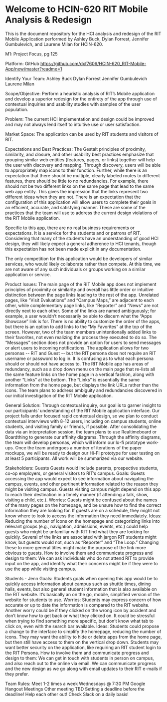 # Welcome to HCIN-620 RIT Mobile Analysis & Redesign
This is the document repository for the HCI analysis and redesign of the RIT Mobile Application performed by Ashley Buck, Dylan Forrest, Jennifer Gumbulevich, and Laurene Milan for HCIN-620.

M1: Project Focus, pg 125

Platform: 
GitHub
https://github.com/dxf7606/HCIN-620_RIT-Mobile-App/new/master?readme=1

Identify Your Team:
Ashley Buck
Dylan Forrest
Jennifer Gumbulevich
Laurene Milan

Scope/Objective: 
Perform a heuristic analysis of RIT’s Mobile application and develop a superior redesign for the entirety of the app through use of contextual inquiries and usability studies with samples of the user population.

Problem: The current HCI implementation and design could be improved and may not always lend itself to intuitive use or user satisfaction.

Market Space: The application can be used by RIT students and visitors of RIT.


Expectations and Best Practices: The Gestalt principles of proximity, similarity, and closure, and other usability best practices emphasize that grouping similar web entities (features, pages, or links) together will help the user with discovery and mapping. Through discovery, users will be able to appropriately map icons to their function. Further, while there is an expectation that there should be multiple, clearly labeled routes to different features, there should be little to no redundancies. For example, there should not be two different links on the same page that lead to the same web app entity. This gives the impression that the links represent two different ideas when they are not. There is an expectation that the configuration of this application will allow users to complete their goals in an efficient, accurate, and satisfying manner. These are some of the practices that the team will use to address the current design violations of the RIT Mobile application. 

Specific to this app, there are no real business requirements or expectations. It is a service for the students and or patrons of RIT. Considering that many of the students have an understanding of good HCI design, they will likely expect a general adherence to HCI tenants, though this expectation has not been made explicit in any documentation.

The only competition for this application would be developers of similar services, who would likely collaborate rather than compete. At this time, we are not aware of any such individuals or groups working on a similar application or service.


Product Issues: The main page of the RIT Mobile app does not implement principles of proximity or similarity and overall has little order or intuitive distinction between the page links leading to the rest of the app. Unrelated pages, like “Visit Evaluations” and “Campus Maps,” are adjacent to each other, while complementary page links, like “Reporter” and “News” are not directly next to each other. Some of the links are named ambiguously; for example, a user wouldn’t necessarily be able to discern what the “Apps Showcase” link is for. There is no ability to customize the order of the apps, but there is an option to add links to the “My Favorites” at the top of the screen. However, two of the team members unintentionally added links to their favorites, not even realizing the process they executed to do so. 
The “Messages” section does not provide an option for users to send messages or alert users to incoming notifications. The application allows for two personas -- RIT and Guest -- but the RIT persona does not require an RIT username or password to log in. It is confusing as to what each persona should or should not have access to. The RIT Mobile app has areas of redundancy, such as a drop down menu on the main page that re-lists all the same feature links on the home page in a vertical fashion, along with another “Links” at the bottom. The “Links” is essentially the same information from the home page, but displays the link URLs rather than the icons. The team plans to address ambiguity and redundancies discovered in our initial investigation of the RIT Mobile application. 

General Solution:
Through contextual inquiry, our goal is to garner insight to our participants’ understanding of the RIT Mobile application interface. Our project falls under focused rapid contextual design, so we plan to conduct contextual interviews with 8-12 users, including on campus students, online students, and visiting family or friends, if possible. After consolidating the data via an interpretation session, the team plans to use Realtimeboard or Boardthing to generate our affinity diagrams. Through the affinity diagrams, the team will develop personas, which will inform our lo-fi prototype work-ups. Once the team undergoes a number of iterations of the  paper mockups, we will be ready to design our Hi-Fi prototype for user testing on at least 5 participants. All work will be summarized via our website. 

Stakeholders:
Guests
Guests would include parents, prospective students, co-op employers, or general visitors to RIT’s campus.
Goals: Guests accessing the app would expect to see information about navigating the campus, events, and other pertinent information related to the reason they might be visiting campus. Guests visiting campus might depend on this app to reach their destination in a timely manner (if attending a talk, show, visiting a child, etc.).
Worries: Guests might be confused about the names of the many pages on the homepage, and be unsure how to find the correct information they are looking for. If guests are on a schedule, they might not know where to look to access the information they need immediately.
Ideas: Reducing the number of icons on the homepage and categorizing links into relevant groups (e.g., navigation, admissions, events, etc.) could help guests who might be unfamiliar with RIT find what they are looking for quickly. Several of the links are associated with jargon RIT students might know, but guests would not, such as “Reporter” and “The Loop.” Changing these to more general titles might make the purpose of the link more obvious to guests.
How to involve them and communicate progress and design to them: We can ask individuals who do not attend RIT to provide input on the app, and identify what their concerns might be if they were to use the app while visiting campus.

Students - Jenn
Goals: Students goals when opening this app would be to quickly access information about campus such as shuttle times, dining halls, events, but also general student information that is also available on the RIT website. It’s basically an on the go, mobile, simplified version of the website for students to use.
Worries: Students may express concern of how accurate or up to date the information is compared to the RIT website. Another worry could be if they clicked on the wrong icon by accident and don’t know how to get back or what they clicked on. It could be stressful when trying to find something more specific, but don’t know what tab to click on, even with the search bar available.
Ideas: Students could propose a change to the interface to simplify the homepage, reducing the number of icons. They may want the ability to hide or delete apps from the home page, but then still have access to them on the vertical drop down. Students may want better security on the application, like requiring an RIT student login to the RIT Persona. 
How to involve them and communicate progress and design to them: We can get in touch with students in person on campus, and also reach out to the online via email. We can communicate progress and the new design as we go along with email updates to their RIT e-mails if they prefer.

Team Rules: 
Meet 1-2 times a week
Wednesdays @ 7:30 PM Google Hangout Meetings
Other meeting TBD
Setting a deadline before the deadline! 
Help each other out! 
Check Slack on a daily basis! 
